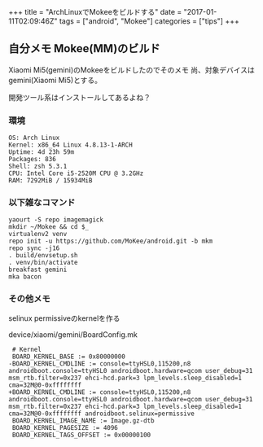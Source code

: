 +++
title = "ArchLinuxでMokeeをビルドする"
date = "2017-01-11T02:09:46Z"
tags = ["android", "Mokee"]
categories = ["tips"]
+++

## 自分メモ Mokee(MM)のビルド
Xiaomi Mi5(gemini)のMokeeをビルドしたのでそのメモ
尚、対象デバイスはgemini(Xiaomi Mi5)とする。

開発ツール系はインストールしてあるよね？

### 環境

```
OS: Arch Linux
Kernel: x86_64 Linux 4.8.13-1-ARCH
Uptime: 4d 23h 59m
Packages: 836
Shell: zsh 5.3.1
CPU: Intel Core i5-2520M CPU @ 3.2GHz
RAM: 7292MiB / 15934MiB
```

### 以下雑なコマンド

```
yaourt -S repo imagemagick
mkdir ~/Mokee && cd $_
virtualenv2 venv
repo init -u https://github.com/MoKee/android.git -b mkm
repo sync -j16
. build/envsetup.sh
. venv/bin/activate
breakfast gemini
mka bacon
```


### その他メモ
selinux permissiveのkernelを作る

device/xiaomi/gemini/BoardConfig.mk

```
 # Kernel
 BOARD_KERNEL_BASE := 0x80000000
-BOARD_KERNEL_CMDLINE := console=ttyHSL0,115200,n8 androidboot.console=ttyHSL0 androidboot.hardware=qcom user_debug=31 msm_rtb.filter=0x237 ehci-hcd.park=3 lpm_levels.sleep_disabled=1 cma=32M@0-0xffffffff
+BOARD_KERNEL_CMDLINE := console=ttyHSL0,115200,n8 androidboot.console=ttyHSL0 androidboot.hardware=qcom user_debug=31 msm_rtb.filter=0x237 ehci-hcd.park=3 lpm_levels.sleep_disabled=1 cma=32M@0-0xffffffff androidboot.selinux=permissive
 BOARD_KERNEL_IMAGE_NAME := Image.gz-dtb
 BOARD_KERNEL_PAGESIZE := 4096
 BOARD_KERNEL_TAGS_OFFSET := 0x00000100
```
